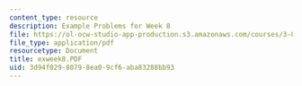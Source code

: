 ```yaml
---
content_type: resource
description: Example Problems for Week 8
file: https://ol-ocw-studio-app-production.s3.amazonaws.com/courses/3-00-thermodynamics-of-materials-fall-2002/3d94f02980798ea09cf6aba83288bb93_exweek8.PDF
file_type: application/pdf
resourcetype: Document
title: exweek8.PDF
uid: 3d94f029-8079-8ea0-9cf6-aba83288bb93
---
```


